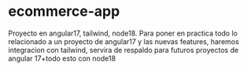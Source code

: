 # ecommerce-app
Proyecto en angular17, tailwind, node18. Para poner en practica todo lo relacionado a un proyecto de angular17 y las nuevas features, haremos integracion con tailwind, servira de respaldo para futuros  proyectos de angular 17+todo esto con node18
